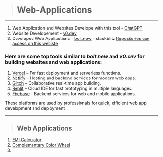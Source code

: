> # Web-Applications
>
<hr>

1. Web Application and Websites Develope with this tool - [ChatGPT](https://chatgpt.com/)
2. Website Developement - [v0.dev](https://v0.dev/)
3. Developed Web Appliactions - [bolt.new](https://bolt.new/) - stackblitz [Repositories can access on this webiste](https://stackblitz.com/)

### Here are some top tools similar to *bolt.new* and *v0.dev* for building websites and web applications:

1. [Vercel](https://vercel.com) – For fast deployment and serverless functions.
2. [Netlify](https://www.netlify.com) – Hosting and backend services for modern web apps.
3. [Glitch](https://glitch.com) – Collaborative real-time app building.
4. [Replit](https://replit.com) – Cloud IDE for fast prototyping in multiple languages.
5. [Firebase](https://firebase.google.com) – Backend services for web and mobile applications.

These platforms are used by professionals for quick, efficient web app development and deployment.

<hr>

> ## Web Applications

1. [EMI Calculator](https://stunning-gaufre-c7d2da.netlify.app/)
2. [Complementary Color Wheel](https://aquamarine-gecko-d9164f.netlify.app/)
3. 
